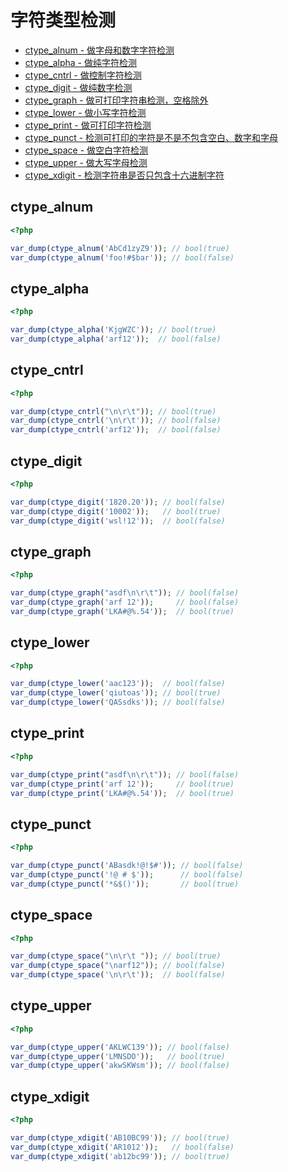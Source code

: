 # 字符类型检测

* [ctype_alnum - 做字母和数字字符检测](#ctypealnum)
* [ctype_alpha - 做纯字符检测](#ctypealpha)
* [ctype_cntrl - 做控制字符检测](#ctypecntrl)
* [ctype_digit - 做纯数字检测](#ctypedigit)
* [ctype_graph - 做可打印字符串检测，空格除外](#ctypegraph)
* [ctype_lower - 做小写字符检测](#ctypelower)
* [ctype_print - 做可打印字符检测](#ctypeprint)
* [ctype_punct - 检测可打印的字符是不是不包含空白、数字和字母](#ctypepunct)
* [ctype_space - 做空白字符检测](#ctypespace)
* [ctype_upper - 做大写字母检测](#ctypeupper)
* [ctype_xdigit - 检测字符串是否只包含十六进制字符](#ctypexdigit)

## ctype_alnum

```php
<?php

var_dump(ctype_alnum('AbCd1zyZ9')); // bool(true)
var_dump(ctype_alnum('foo!#$bar')); // bool(false)

```

## ctype_alpha

```php
<?php

var_dump(ctype_alpha('KjgWZC')); // bool(true)
var_dump(ctype_alpha('arf12'));  // bool(false)

```

## ctype_cntrl

```php
<?php

var_dump(ctype_cntrl("\n\r\t")); // bool(true)
var_dump(ctype_cntrl('\n\r\t')); // bool(false)
var_dump(ctype_cntrl('arf12'));  // bool(false)

```

## ctype_digit

```php
<?php

var_dump(ctype_digit('1820.20')); // bool(false)
var_dump(ctype_digit('10002'));   // bool(true)
var_dump(ctype_digit('wsl!12'));  // bool(false)

```

## ctype_graph

```php
<?php

var_dump(ctype_graph("asdf\n\r\t")); // bool(false)
var_dump(ctype_graph('arf 12'));     // bool(false)
var_dump(ctype_graph('LKA#@%.54'));  // bool(true)

```

## ctype_lower

```php
<?php

var_dump(ctype_lower('aac123'));  // bool(false)
var_dump(ctype_lower('qiutoas')); // bool(true)
var_dump(ctype_lower('QASsdks')); // bool(false)

```

## ctype_print

```php
<?php

var_dump(ctype_print("asdf\n\r\t")); // bool(false)
var_dump(ctype_print('arf 12'));     // bool(true)
var_dump(ctype_print('LKA#@%.54'));  // bool(true)

```

## ctype_punct

```php
<?php

var_dump(ctype_punct('ABasdk!@!$#')); // bool(false)
var_dump(ctype_punct('!@ # $'));      // bool(false)
var_dump(ctype_punct('*&$()'));       // bool(true)

```

## ctype_space

```php
<?php

var_dump(ctype_space("\n\r\t ")); // bool(true)
var_dump(ctype_space("\narf12")); // bool(false)
var_dump(ctype_space('\n\r\t'));  // bool(false)

```

## ctype_upper

```php
<?php

var_dump(ctype_upper('AKLWC139')); // bool(false)
var_dump(ctype_upper('LMNSDO'));   // bool(true)
var_dump(ctype_upper('akwSKWsm')); // bool(false)

```

## ctype_xdigit

```php
<?php

var_dump(ctype_xdigit('AB10BC99')); // bool(true)
var_dump(ctype_xdigit('AR1012'));   // bool(false)
var_dump(ctype_xdigit('ab12bc99')); // bool(true)

```